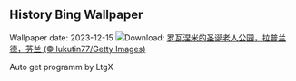 ## History Bing Wallpaper
Wallpaper date: 2023-12-15
![](https://www.bing.com/th?id=OHR.SantaPark_ZH-CN7444715899_UHD.jpg&w=1000)Download: [罗瓦涅米的圣诞老人公园，拉普兰德，芬兰 (© lukutin77/Getty Images)](https://www.bing.com/th?id=OHR.SantaPark_ZH-CN7444715899_UHD.jpg)

Auto get programm by LtgX
